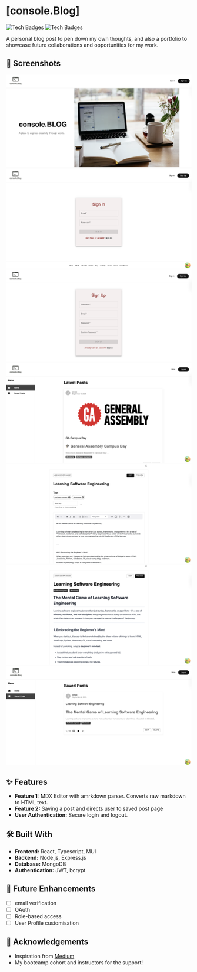 # [console.Blog]

![Tech Badges](https://img.shields.io/badge/Technology-Badge1-blue) ![Tech Badges](https://img.shields.io/badge/Technology-Badge2-green)

A personal blog post to pen down my own thoughts, and also a portfolio to showcase future collaborations and opportunities for my work.


## 📸 Screenshots

![Blog landing page](./images/landingpage.png)
![Sign In Page](./images/signin.png)
![Sign Up Page](./images/signup.png)
![Home Page Feed](./images/homepage.png)
![Creating a Post](./images/createedit.png)
![Previewing a post before publishing](./images/createpreview.png)
![Saved Post Page](./images/savedpost.png)

## ✨ Features

-   **Feature 1:** MDX Editor with amrkdown parser. Converts raw markdown to HTML text.
-   **Feature 2:** Saving a post and directs user to saved post page
-   **User Authentication:** Secure login and logout.

## 🛠️ Built With

-   **Frontend:** React, Typescript, MUI
-   **Backend:** Node.js, Express.js
-   **Database:** MongoDB
-   **Authentication:** JWT, bcrypt


## 🚧 Future Enhancements

-   [ ] email verification
-   [ ] OAuth
-   [ ] Role-based access
-   [ ] User Profile customisation

## 🙏 Acknowledgements

-   Inspiration from [Medium](https://medium.com)
-   My bootcamp cohort and instructors for the support!
